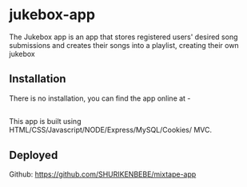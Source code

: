 # jukebox-app

The Jukebox app is an app that stores registered users' desired song submissions and creates their songs into a playlist, creating their own jukebox

## Installation
There is no installation, you can find the app online at - 

## 
This app is built using HTML/CSS/Javascript/NODE/Express/MySQL/Cookies/ MVC. 

## Deployed
Github: https://github.com/SHURIKENBEBE/mixtape-app
